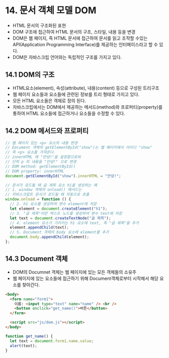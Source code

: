 # 14. 문서 객체 모델 DOM

- HTML 문서의 구조화된 표현
- DOM 구조에 접근하여 HTML 문서의 구조, 스타일, 내용 등을 변경
- DOM은 웹 페이지, 즉 HTML 문서에 접근하여 문서를 읽고 조작할 수있는 API(Application Programming Interface)를 제공하는 인터페이스라고 할 수 있다.
- DOM은 자바스크립 언어와는 독립적인 구조를 가지고 있다.

## 14.1 DOM의 구조

- HTML요소(element), 속성(attribute), 내용(content) 등으로 구성된 트리구조
- 웹 페이지 요소들과 요소들에 관련된 정보를 트리 형태로 가지고 있다.
- 모든 HTML 요소들은 객체로 정의 된다.
- 자바스크립에서는 DOM에서 제공하는 메서드(method)와 프로퍼티(property)를 통하여 HTML 요소들에 접근하거나 요소들을 수정할 수 있다.

## 14.2 DOM 메서드와 프로퍼티

```js
// 웹 페이지 있는 <p> 요소의 내용 변경
// Document 객체의 getElementById("show")는 웹 페이지에서 아이디 "show"
// 즉 <p> 요소를 가져온다.
// innerHTML 에 "안녕!"을 설정함으로써
// 단락 p 의 내용을 "안녕!" 으로 변경
// DOM method: getElementById()
// DOM property: innerHTML
document.getElementById("show").innerHTML = "안녕!";

// 문서가 로드될 때 글 제목 요소 h1을 생성하는 예
// 1. window 객체의 onload() 메서드는
// 자바스크립트 문서가 로드될 때 자동으로 호출
window.onload = function () {
  // 2. h1 요소를 생성하여 변수 element에 저장
  let element = document.createElement("h1");
  // 3. "글 제목"이란 텍스트 노드를 생성하여 변수 text에 저장
  let text = document.createTextNode("글 제목");
  // 4. element 요소가 가리키는 h1 요소에 text, 즉 "글 제목"을 추가
  element.appendChild(text);
  // 5. Document 객체의 body 요소에 element를 추가
  document.body.appendChild(element);
};
```

## 14.3 Document 객체

- DOM의 Documnet 객체는 웹 페이지에 있는 모든 객체들의 소유주
- 웹 페이지에 있는 요소들에 접근하기 위해 Document객체로부터 시작해서 해당 요소를 찾아간다.

```html
<body>
  <form name="form1">
    이름: <input type="text" name="name" /> <br />
    <button onclick="get_name()">버튼</button>
  </form>

  <script src="js/dom.js"></script>
</body>
```

```js
function get_name() {
  let text = document.form1.name.value;
  alert(text);
}
```
